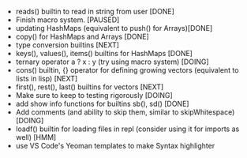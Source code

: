 - reads() builtin to read in string from user [DONE]
- Finish macro system. [PAUSED]
- updating HashMaps (equivalent to push() for Arrays)[DONE]
- copy() for HashMaps and Arrays [DONE]
- type conversion builtins [NEXT]
- keys(), values(), items() builtins for HashMaps [DONE]
- ternary operator a ? x : y (try using macro system) [DOING]
- cons() builtin, {} operator for defining growing vectors (equivalent to lists in lisp) [NEXT]
- first(), rest(), last() builtins for vectors [NEXT]
- Make sure to keep to testing rigorously [DOING]
- add show info functions for builtins sb(), sd() [DONE]
- Add comments (and ability to skip them, similar to skipWhitespace) [DOING]
- loadf() builtin for loading files in repl (consider using it for imports as well) [HMM]
- use VS Code's Yeoman templates to make Syntax highlighter 

